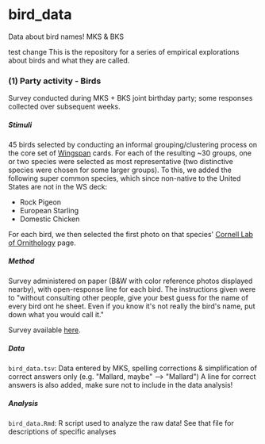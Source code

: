 # bird_data
Data about bird names!
MKS & BKS

test change
This is the repository for a series of empirical explorations about birds and what they are called. 

### (1) Party activity - Birds

Survey conducted during MKS + BKS joint birthday party; some responses collected over subsequent weeks.

##### Stimuli 

45 birds selected by conducting an informal grouping/clustering process on the core set of [Wingspan](https://stonemaiergames.com/games/wingspan/) cards. For each of the resulting ~30 groups, one or two species were selected as most representative (two distinctive species were chosen for some larger groups).  To this, we added the following super common species, which since non-native to the United States are not in the WS deck:

* Rock Pigeon
* European Starling
* Domestic Chicken

For each bird, we then selected the first photo on that species' [Cornell Lab of Ornithology](https://www.birds.cornell.edu/) page.

##### Method

Survey administered on paper (B&W with color reference photos displayed nearby), with open-response line for each bird.  The instructions given were to "without consulting other people, give your best guess for the name of every bird ont he sheet. Even if you know it's not really the bird's name, put down what you would call it."

Survey available [here](https://docs.google.com/document/d/1K_GfLpS-JbVSd9DlX0YtBkTXxo-8M8PKtRsBUlxttTg/edit).

##### Data

`bird_data.tsv`: Data entered by MKS, spelling corrections & simplification of correct answers only (e.g. "Mallard,  maybe" --> "Mallard")
A line for correct answers is also added, make sure not to include in the data analysis!

##### Analysis

`bird_data.Rmd`: R script used to analyze the raw data! See that file for descriptions of specific analyses


